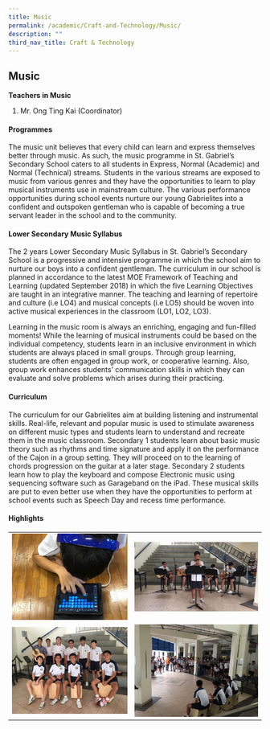 ```yaml
---
title: Music
permalink: /academic/Craft-and-Technology/Music/
description: ""
third_nav_title: Craft & Technology
---
```

## Music

**Teachers in Music**

1.  Mr. Ong Ting Kai (Coordinator)

#### Programmes

The music unit believes that every child can learn and express themselves better through music. As such, the music programme in St. Gabriel’s Secondary School caters to all students in Express, Normal (Academic) and Normal (Technical) streams. Students in the various streams are exposed to music from various genres and they have the opportunities to learn to play musical instruments use in mainstream culture. The various performance opportunities during school events nurture our young Gabrielites into a confident and outspoken gentleman who is capable of becoming a true servant leader in the school and to the community.

  

#### Lower Secondary Music Syllabus

  

The 2 years Lower Secondary Music Syllabus in St. Gabriel’s Secondary School is a progressive and intensive programme in which the school aim to nurture our boys into a confident gentleman. The curriculum in our school is planned in accordance to the latest MOE Framework of Teaching and Learning (updated September 2018) in which the five Learning Objectives are taught in an integrative manner. The teaching and learning of repertoire and culture (i.e LO4) and musical concepts (i.e LO5) should be woven into active musical experiences in the classroom (LO1, LO2, LO3).

  

Learning in the music room is always an enriching, engaging and fun-filled moments! While the learning of musical instruments could be based on the individual competency, students learn in an inclusive environment in which students are always placed in small groups. Through group learning, students are often engaged in group work, or cooperative learning. Also, group work enhances students’ communication skills in which they can evaluate and solve problems which arises during their practicing.

  

#### Curriculum

  

The curriculum for our Gabrielites aim at building listening and instrumental skills. Real-life, relevant and popular music is used to stimulate awareness on different music types and students learn to understand and recreate them in the music classroom. Secondary 1 students learn about basic music theory such as rhythms and time signature and apply it on the performance of the Cajon in a group setting. They will proceed on to the learning of chords progression on the guitar at a later stage. Secondary 2 students learn how to play the keyboard and compose Electronic music using sequencing software such as Garageband on the iPad. These musical skills are put to even better use when they have the opportunities to perform at school events such as Speech Day and recess time performance.

  
#### Highlights

|  | | 
| -------- | -------- | 
|  ![](/images/Music%20-%201.png)    |   ![](/images/Music%20-%202.png)   | 
|  ![](/images/Music%20-%203.png)    |   ![](/images/Music%20-%204.png)  | 





